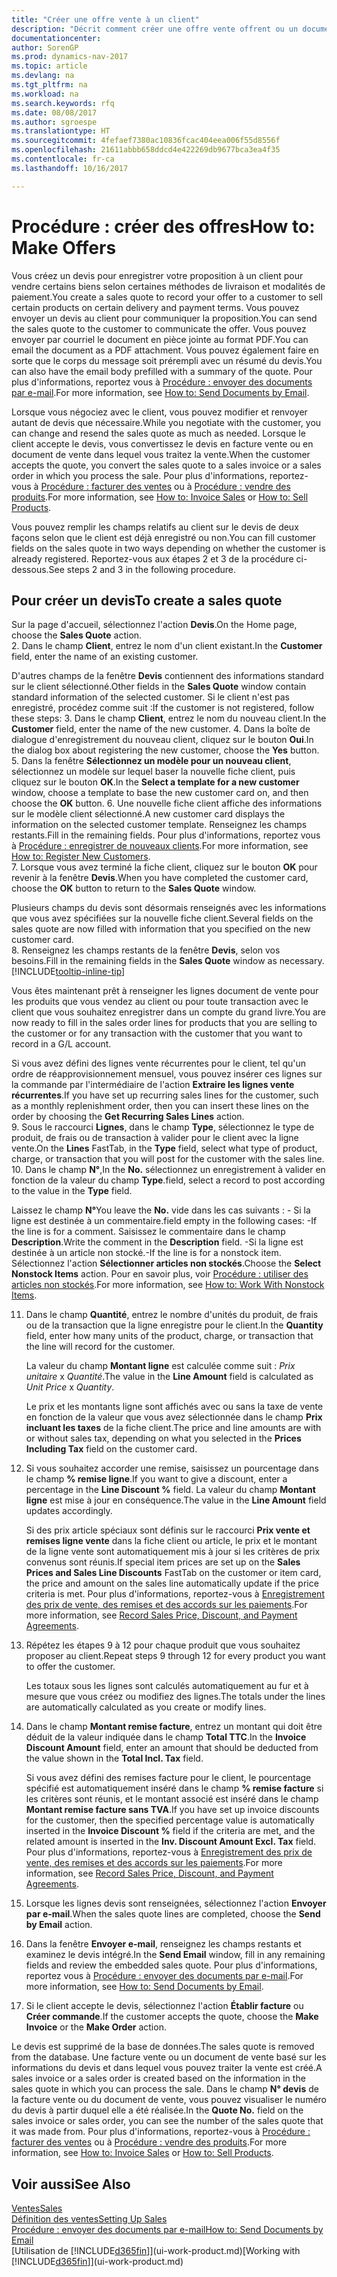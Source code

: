 ```yaml
---
title: "Créer une offre vente à un client"
description: "Décrit comment créer une offre vente offrent ou un document de demande de proposition pour enregistrer votre offre à un client pour vendre des produits dans certaines conditions."
documentationcenter: 
author: SorenGP
ms.prod: dynamics-nav-2017
ms.topic: article
ms.devlang: na
ms.tgt_pltfrm: na
ms.workload: na
ms.search.keywords: rfq
ms.date: 08/08/2017
ms.author: sgroespe
ms.translationtype: HT
ms.sourcegitcommit: 4fefaef7380ac10836fcac404eea006f55d8556f
ms.openlocfilehash: 21611abbb658ddcd4e422269db9677bca3ea4f35
ms.contentlocale: fr-ca
ms.lasthandoff: 10/16/2017

---
```

# <a name="how-to-make-offers"></a><span data-ttu-id="fee7d-103">Procédure : créer des offres</span><span class="sxs-lookup"><span data-stu-id="fee7d-103">How to: Make Offers</span></span>
<span data-ttu-id="fee7d-104">Vous créez un devis pour enregistrer votre proposition à un client pour vendre certains biens selon certaines méthodes de livraison et modalités de paiement.</span><span class="sxs-lookup"><span data-stu-id="fee7d-104">You create a sales quote to record your offer to a customer to sell certain products on certain delivery and payment terms.</span></span> <span data-ttu-id="fee7d-105">Vous pouvez envoyer un devis au client pour communiquer la proposition.</span><span class="sxs-lookup"><span data-stu-id="fee7d-105">You can send the sales quote to the customer to communicate the offer.</span></span> <span data-ttu-id="fee7d-106">Vous pouvez envoyer par courriel le document en pièce jointe au format PDF.</span><span class="sxs-lookup"><span data-stu-id="fee7d-106">You can email the document as a PDF attachment.</span></span> <span data-ttu-id="fee7d-107">Vous pouvez également faire en sorte que le corps du message soit prérempli avec un résumé du devis.</span><span class="sxs-lookup"><span data-stu-id="fee7d-107">You can also have the email body prefilled with a summary of the quote.</span></span> <span data-ttu-id="fee7d-108">Pour plus d'informations, reportez vous à [Procédure : envoyer des documents par e-mail](ui-how-send-documents-email.md).</span><span class="sxs-lookup"><span data-stu-id="fee7d-108">For more information, see [How to: Send Documents by Email](ui-how-send-documents-email.md).</span></span>

<span data-ttu-id="fee7d-109">Lorsque vous négociez avec le client, vous pouvez modifier et renvoyer autant de devis que nécessaire.</span><span class="sxs-lookup"><span data-stu-id="fee7d-109">While you negotiate with the customer, you can change and resend the sales quote as much as needed.</span></span> <span data-ttu-id="fee7d-110">Lorsque le client accepte le devis, vous convertissez le devis en facture vente ou en document de vente dans lequel vous traitez la vente.</span><span class="sxs-lookup"><span data-stu-id="fee7d-110">When the customer accepts the quote, you convert the sales quote to a sales invoice or a sales order in which you process the sale.</span></span> <span data-ttu-id="fee7d-111">Pour plus d'informations, reportez-vous à [Procédure : facturer des ventes](sales-how-invoice-sales.md) ou à [Procédure : vendre des produits](sales-how-sell-products.md).</span><span class="sxs-lookup"><span data-stu-id="fee7d-111">For more information, see [How to: Invoice Sales](sales-how-invoice-sales.md) or [How to: Sell Products](sales-how-sell-products.md).</span></span>

<span data-ttu-id="fee7d-112">Vous pouvez remplir les champs relatifs au client sur le devis de deux façons selon que le client est déjà enregistré ou non.</span><span class="sxs-lookup"><span data-stu-id="fee7d-112">You can fill customer fields on the sales quote in two ways depending on whether the customer is already registered.</span></span> <span data-ttu-id="fee7d-113">Reportez-vous aux étapes 2 et 3 de la procédure ci-dessous.</span><span class="sxs-lookup"><span data-stu-id="fee7d-113">See steps 2 and 3 in the following procedure.</span></span>

## <a name="to-create-a-sales-quote"></a><span data-ttu-id="fee7d-114">Pour créer un devis</span><span class="sxs-lookup"><span data-stu-id="fee7d-114">To create a sales quote</span></span>
<span data-ttu-id="fee7d-115">Sur la page d'accueil, sélectionnez l'action **Devis**.</span><span class="sxs-lookup"><span data-stu-id="fee7d-115">On the Home page,  choose the **Sales Quote** action.</span></span>  
2. <span data-ttu-id="fee7d-116">Dans le champ **Client**, entrez le nom d'un client existant.</span><span class="sxs-lookup"><span data-stu-id="fee7d-116">In the **Customer** field, enter the name of an existing customer.</span></span>

   <span data-ttu-id="fee7d-117">D'autres champs de la fenêtre **Devis** contiennent des informations standard sur le client sélectionné.</span><span class="sxs-lookup"><span data-stu-id="fee7d-117">Other fields in the **Sales Quote** window contain standard information of the selected customer.</span></span> <span data-ttu-id="fee7d-118">Si le client n'est pas enregistré, procédez comme suit :</span><span class="sxs-lookup"><span data-stu-id="fee7d-118">If the customer is not registered, follow these steps:</span></span>
3. <span data-ttu-id="fee7d-119">Dans le champ **Client**, entrez le nom du nouveau client.</span><span class="sxs-lookup"><span data-stu-id="fee7d-119">In the **Customer** field, enter the name of the new customer.</span></span>
4. <span data-ttu-id="fee7d-120">Dans la boîte de dialogue d'enregistrement du nouveau client, cliquez sur le bouton **Oui**.</span><span class="sxs-lookup"><span data-stu-id="fee7d-120">In the dialog box about registering the new customer, choose the **Yes** button.</span></span>
5. <span data-ttu-id="fee7d-121">Dans la fenêtre **Sélectionnez un modèle pour un nouveau client**, sélectionnez un modèle sur lequel baser la nouvelle fiche client, puis cliquez sur le bouton **OK**.</span><span class="sxs-lookup"><span data-stu-id="fee7d-121">In the **Select a template for a new customer** window, choose a template to base the new customer card on, and then choose the **OK** button.</span></span>
6. <span data-ttu-id="fee7d-122">Une nouvelle fiche client affiche des informations sur le modèle client sélectionné.</span><span class="sxs-lookup"><span data-stu-id="fee7d-122">A new customer card displays the information on the selected customer template.</span></span> <span data-ttu-id="fee7d-123">Renseignez les champs restants.</span><span class="sxs-lookup"><span data-stu-id="fee7d-123">Fill in the remaining fields.</span></span> <span data-ttu-id="fee7d-124">Pour plus d'informations, reportez vous à [Procédure : enregistrer de nouveaux clients](sales-how-register-new-customers.md).</span><span class="sxs-lookup"><span data-stu-id="fee7d-124">For more information, see [How to: Register New Customers](sales-how-register-new-customers.md).</span></span>  
7. <span data-ttu-id="fee7d-125">Lorsque vous avez terminé la fiche client, cliquez sur le bouton **OK** pour revenir à la fenêtre **Devis**.</span><span class="sxs-lookup"><span data-stu-id="fee7d-125">When you have completed the customer card, choose the **OK** button to return to the **Sales Quote** window.</span></span>

   <span data-ttu-id="fee7d-126">Plusieurs champs du devis sont désormais renseignés avec les informations que vous avez spécifiées sur la nouvelle fiche client.</span><span class="sxs-lookup"><span data-stu-id="fee7d-126">Several fields on the sales quote are now filled with information that you specified on the new customer card.</span></span>  
8. <span data-ttu-id="fee7d-127">Renseignez les champs restants de la fenêtre **Devis**, selon vos besoins.</span><span class="sxs-lookup"><span data-stu-id="fee7d-127">Fill in the remaining fields in the **Sales Quote** window as necessary.</span></span> [!INCLUDE[tooltip-inline-tip](includes/tooltip-inline-tip_md.md)]  

<span data-ttu-id="fee7d-128">Vous êtes maintenant prêt à renseigner les lignes document de vente pour les produits que vous vendez au client ou pour toute transaction avec le client que vous souhaitez enregistrer dans un compte du grand livre.</span><span class="sxs-lookup"><span data-stu-id="fee7d-128">You are now ready to fill in the sales order lines for products that you are selling to the customer or for any transaction with the customer that you want to record in a G/L account.</span></span>   

<span data-ttu-id="fee7d-129">Si vous avez défini des lignes vente récurrentes pour le client, tel qu'un ordre de réapprovisionnement mensuel, vous pouvez insérer ces lignes sur la commande par l'intermédiaire de l'action **Extraire les lignes vente récurrentes**.</span><span class="sxs-lookup"><span data-stu-id="fee7d-129">If you have set up recurring sales lines for the customer, such as a monthly replenishment order, then you can insert these lines on the order by choosing the **Get Recurring Sales Lines** action.</span></span>  
9. <span data-ttu-id="fee7d-130">Sous le raccourci **Lignes**, dans le champ **Type**, sélectionnez le type de produit, de frais ou de transaction à valider pour le client avec la ligne vente.</span><span class="sxs-lookup"><span data-stu-id="fee7d-130">On the **Lines** FastTab, in the **Type** field, select what type of product, charge, or transaction that you will post for the customer with the sales line.</span></span>
10. <span data-ttu-id="fee7d-131">Dans le champ **N°**,</span><span class="sxs-lookup"><span data-stu-id="fee7d-131">In the **No.**</span></span> <span data-ttu-id="fee7d-132">sélectionnez un enregistrement à valider en fonction de la valeur du champ **Type**.</span><span class="sxs-lookup"><span data-stu-id="fee7d-132">field, select a record to post according to the value in the **Type** field.</span></span>

 <span data-ttu-id="fee7d-133">Laissez le champ **N°**</span><span class="sxs-lookup"><span data-stu-id="fee7d-133">You leave the **No.**</span></span> <span data-ttu-id="fee7d-134">vide dans les cas suivants : - Si la ligne est destinée à un commentaire.</span><span class="sxs-lookup"><span data-stu-id="fee7d-134">field empty in the following cases: -If the line is for a comment.</span></span> <span data-ttu-id="fee7d-135">Saisissez le commentaire dans le champ **Description**.</span><span class="sxs-lookup"><span data-stu-id="fee7d-135">Write the comment in the **Description** field.</span></span>
 <span data-ttu-id="fee7d-136">-Si la ligne est destinée à un article non stocké.</span><span class="sxs-lookup"><span data-stu-id="fee7d-136">-If the line is for a nonstock item.</span></span> <span data-ttu-id="fee7d-137">Sélectionnez l'action **Sélectionner articles non stockés**.</span><span class="sxs-lookup"><span data-stu-id="fee7d-137">Choose the **Select Nonstock Items** action.</span></span> <span data-ttu-id="fee7d-138">Pour en savoir plus, voir [Procédure : utiliser des articles non stockés](inventory-how-work-nonstock-items.md).</span><span class="sxs-lookup"><span data-stu-id="fee7d-138">For more information, see [How to: Work With Nonstock Items](inventory-how-work-nonstock-items.md).</span></span>

11. <span data-ttu-id="fee7d-139">Dans le champ **Quantité**, entrez le nombre d'unités du produit, de frais ou de la transaction que la ligne enregistre pour le client.</span><span class="sxs-lookup"><span data-stu-id="fee7d-139">In the **Quantity** field, enter how many units of the product, charge, or transaction that the line will record for the customer.</span></span>

    <span data-ttu-id="fee7d-140">La valeur du champ **Montant ligne** est calculée comme suit : *Prix unitaire* x *Quantité*.</span><span class="sxs-lookup"><span data-stu-id="fee7d-140">The value in the **Line Amount** field is calculated as *Unit Price* x *Quantity*.</span></span>  

    <span data-ttu-id="fee7d-141">Le prix et les montants ligne sont affichés avec ou sans la taxe de vente en fonction de la valeur que vous avez sélectionnée dans le champ **Prix incluant les taxes** de la fiche client.</span><span class="sxs-lookup"><span data-stu-id="fee7d-141">The price and line amounts are with or without sales tax, depending on what you selected in the **Prices Including Tax** field on the customer card.</span></span>  
12. <span data-ttu-id="fee7d-142">Si vous souhaitez accorder une remise, saisissez un pourcentage dans le champ **% remise ligne**.</span><span class="sxs-lookup"><span data-stu-id="fee7d-142">If you want to give a discount, enter a percentage in the **Line Discount %** field.</span></span> <span data-ttu-id="fee7d-143">La valeur du champ **Montant ligne** est mise à jour en conséquence.</span><span class="sxs-lookup"><span data-stu-id="fee7d-143">The value in the **Line Amount** field updates accordingly.</span></span>  

    <span data-ttu-id="fee7d-144">Si des prix article spéciaux sont définis sur le raccourci **Prix vente et remises ligne vente** dans la fiche client ou article, le prix et le montant de la ligne vente sont automatiquement mis à jour si les critères de prix convenus sont réunis.</span><span class="sxs-lookup"><span data-stu-id="fee7d-144">If special item prices are set up on the **Sales Prices and Sales Line Discounts** FastTab on the customer or item card, the price and amount on the sales line automatically update if the price criteria is met.</span></span> <span data-ttu-id="fee7d-145">Pour plus d'informations, reportez-vous à [Enregistrement des prix de vente, des remises et des accords sur les paiements](sales-how-record-sales-price-discount-payment-agreements.md).</span><span class="sxs-lookup"><span data-stu-id="fee7d-145">For more information, see [Record Sales Price, Discount, and Payment Agreements](sales-how-record-sales-price-discount-payment-agreements.md).</span></span>  
13. <span data-ttu-id="fee7d-146">Répétez les étapes 9 à 12 pour chaque produit que vous souhaitez proposer au client.</span><span class="sxs-lookup"><span data-stu-id="fee7d-146">Repeat steps 9 through 12 for every product you want to offer the customer.</span></span>  

    <span data-ttu-id="fee7d-147">Les totaux sous les lignes sont calculés automatiquement au fur et à mesure que vous créez ou modifiez des lignes.</span><span class="sxs-lookup"><span data-stu-id="fee7d-147">The totals under the lines are automatically calculated as you create or modify lines.</span></span>  
14. <span data-ttu-id="fee7d-148">Dans le champ **Montant remise facture**, entrez un montant qui doit être déduit de la valeur indiquée dans le champ **Total TTC**.</span><span class="sxs-lookup"><span data-stu-id="fee7d-148">In the **Invoice Discount Amount** field, enter an amount that should be deducted from the value shown in the **Total Incl. Tax** field.</span></span>

    <span data-ttu-id="fee7d-149">Si vous avez défini des remises facture pour le client, le pourcentage spécifié est automatiquement inséré dans le champ **% remise facture** si les critères sont réunis, et le montant associé est inséré dans le champ **Montant remise facture sans TVA**.</span><span class="sxs-lookup"><span data-stu-id="fee7d-149">If you have set up invoice discounts for the customer, then the specified percentage value is automatically inserted in the **Invoice Discount %** field if the criteria are met, and the related amount is inserted in the **Inv. Discount Amount Excl. Tax** field.</span></span> <span data-ttu-id="fee7d-150">Pour plus d'informations, reportez-vous à [Enregistrement des prix de vente, des remises et des accords sur les paiements](sales-how-record-sales-price-discount-payment-agreements.md).</span><span class="sxs-lookup"><span data-stu-id="fee7d-150">For more information, see [Record Sales Price, Discount, and Payment Agreements](sales-how-record-sales-price-discount-payment-agreements.md).</span></span>
15. <span data-ttu-id="fee7d-151">Lorsque les lignes devis sont renseignées, sélectionnez l'action **Envoyer par e-mail**.</span><span class="sxs-lookup"><span data-stu-id="fee7d-151">When the sales quote lines are completed, choose the **Send by Email** action.</span></span>
16. <span data-ttu-id="fee7d-152">Dans la fenêtre **Envoyer e-mail**, renseignez les champs restants et examinez le devis intégré.</span><span class="sxs-lookup"><span data-stu-id="fee7d-152">In the **Send Email** window, fill in any remaining fields and review the embedded sales quote.</span></span> <span data-ttu-id="fee7d-153">Pour plus d'informations, reportez vous à [Procédure : envoyer des documents par e-mail](ui-how-send-documents-email.md).</span><span class="sxs-lookup"><span data-stu-id="fee7d-153">For more information, see [How to: Send Documents by Email](ui-how-send-documents-email.md).</span></span>
17. <span data-ttu-id="fee7d-154">Si le client accepte le devis, sélectionnez l'action **Établir facture** ou **Créer commande**.</span><span class="sxs-lookup"><span data-stu-id="fee7d-154">If the customer accepts the quote, choose the **Make Invoice** or the **Make Order** action.</span></span>

<span data-ttu-id="fee7d-155">Le devis est supprimé de la base de données.</span><span class="sxs-lookup"><span data-stu-id="fee7d-155">The sales quote is removed from the database.</span></span> <span data-ttu-id="fee7d-156">Une facture vente ou un document de vente basé sur les informations du devis et dans lequel vous pouvez traiter la vente est créé.</span><span class="sxs-lookup"><span data-stu-id="fee7d-156">A sales invoice or a sales order is created based on the information in the sales quote in which you can process the sale.</span></span> <span data-ttu-id="fee7d-157">Dans le champ **N° devis** de la facture vente ou du document de vente, vous pouvez visualiser le numéro du devis à partir duquel elle a été réalisée.</span><span class="sxs-lookup"><span data-stu-id="fee7d-157">In the **Quote No.** field on the sales invoice or sales order, you can see the number of the sales quote that it was made from.</span></span> <span data-ttu-id="fee7d-158">Pour plus d'informations, reportez-vous à [Procédure : facturer des ventes](sales-how-invoice-sales.md) ou à [Procédure : vendre des produits](sales-how-sell-products.md).</span><span class="sxs-lookup"><span data-stu-id="fee7d-158">For more information, see [How to: Invoice Sales](sales-how-invoice-sales.md) or [How to: Sell Products](sales-how-sell-products.md).</span></span>

## <a name="see-also"></a><span data-ttu-id="fee7d-159">Voir aussi</span><span class="sxs-lookup"><span data-stu-id="fee7d-159">See Also</span></span>
[<span data-ttu-id="fee7d-160">Ventes</span><span class="sxs-lookup"><span data-stu-id="fee7d-160">Sales</span></span>](sales-manage-sales.md)  
[<span data-ttu-id="fee7d-161">Définition des ventes</span><span class="sxs-lookup"><span data-stu-id="fee7d-161">Setting Up Sales</span></span>](sales-setup-sales.md)  
[<span data-ttu-id="fee7d-162">Procédure : envoyer des documents par e-mail</span><span class="sxs-lookup"><span data-stu-id="fee7d-162">How to: Send Documents by Email</span></span>](ui-how-send-documents-email.md)  
<span data-ttu-id="fee7d-163">[Utilisation de [!INCLUDE[d365fin](includes/d365fin_md.md)]](ui-work-product.md)</span><span class="sxs-lookup"><span data-stu-id="fee7d-163">[Working with [!INCLUDE[d365fin](includes/d365fin_md.md)]](ui-work-product.md)</span></span>

